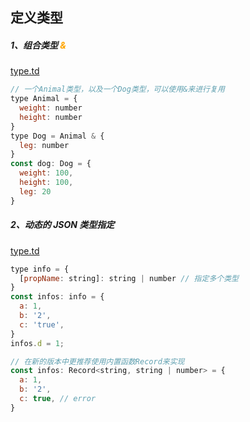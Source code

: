 ## 定义类型


##### 1、组合类型 <font color=orange>&</font>
<a href="../ts/type.ts">type.td</a>

```js
// 一个Animal类型，以及一个Dog类型，可以使用&来进行复用
type Animal = {
  weight: number
  height: number
}
type Dog = Animal & {
  leg: number
}
const dog: Dog = {
  weight: 100,
  height: 100,
  leg: 20
}
```

##### 2、动态的 JSON 类型指定
<a href="../ts/type.ts">type.td</a>

```js
type info = {
  [propName: string]: string | number // 指定多个类型
}
const infos: info = {
  a: 1,
  b: '2',
  c: 'true',
}
infos.d = 1;

// 在新的版本中更推荐使用内置函数Record来实现
const infos: Record<string, string | number> = {
  a: 1,
  b: '2',
  c: true, // error
}
```